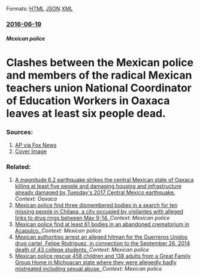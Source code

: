 
Formats: [HTML](/news/2016/06/19/clashes-between-the-mexican-police-and-members-of-the-radical-mexican-teachers-union-national-coordinator-of-education-workers-in-oaxaca-lea.html)  [JSON](/news/2016/06/19/clashes-between-the-mexican-police-and-members-of-the-radical-mexican-teachers-union-national-coordinator-of-education-workers-in-oaxaca-lea.json)  [XML](/news/2016/06/19/clashes-between-the-mexican-police-and-members-of-the-radical-mexican-teachers-union-national-coordinator-of-education-workers-in-oaxaca-lea.xml)  

### [2016-06-19](/news/2016/06/19/index.md)

##### Mexican police
# Clashes between the Mexican police and members of the radical Mexican teachers union National Coordinator of Education Workers in Oaxaca leaves at least six people dead. 




### Sources:

1. [AP via Fox News](http://www.foxnews.com/world/2016/06/20/at-least-6-killed-more-than-100-hurt-in-mexico-clashes-between-police-and-teachers.html)
1. [Cover Image](http://a57.foxnews.com/images.foxnews.com/content/fox-news/world/2016/06/20/at-least-6-killed-more-than-100-hurt-in-mexico-clashes-between-police-and-teachers/_jcr_content/par/featured-media/media-0.img.jpg/0/0/1466401419253.jpg?ve=1)

### Related:

1. [A magnitude 6.2 earthquake strikes the central Mexican state of Oaxaca killing at least five people and damaging housing and infrastructure already damaged by Tuesday's 2017 Central Mexico earthquake. ](/news/2017/09/23/a-magnitude-6-2-earthquake-strikes-the-central-mexican-state-of-oaxaca-killing-at-least-five-people-and-damaging-housing-and-infrastructure.md) _Context: Oaxaca_
2. [Mexican police find three dismembered bodies in a search for ten missing people in Chilapa, a city occupied by vigilantes with alleged links to drug rings between May 9-14. ](/news/2015/05/21/mexican-police-find-three-dismembered-bodies-in-a-search-for-ten-missing-people-in-chilapa-a-city-occupied-by-vigilantes-with-alleged-links.md) _Context: Mexican police_
3. [Mexican police find at least 61 bodies in an abandoned crematorium in Acapulco. ](/news/2015/02/6/mexican-police-find-at-least-61-bodies-in-an-abandoned-crematorium-in-acapulco.md) _Context: Mexican police_
4. [Mexican authorities arrest an alleged hitman for the Guerreros Unidos drug cartel, Felipe Rodriguez, in connection to the September 26, 2014 death of 43 college students. ](/news/2015/01/16/mexican-authorities-arrest-an-alleged-hitman-for-the-guerreros-unidos-drug-cartel-felipe-rodriguez-in-connection-to-the-september-26-2014.md) _Context: Mexican police_
5. [Mexican police rescue 458 children and 138 adults from a Great Family Group Home in Michoacan state where they were allegedly badly mistreated including sexual abuse. ](/news/2014/07/15/mexican-police-rescue-458-children-and-138-adults-from-a-great-family-group-home-in-michoacan-state-where-they-were-allegedly-badly-mistreat.md) _Context: Mexican police_
